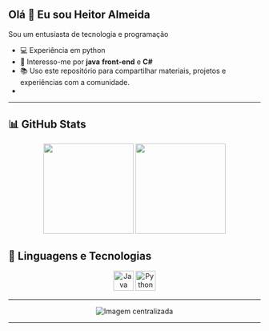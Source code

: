 ## Olá 👋 Eu sou Heitor Almeida

Sou um entusiasta de tecnologia e programação

- 💻 Experiência em python
- 🔐 Interesso-me por **java** **front-end** e **C#**
- 📚 Uso este repositório para compartilhar materiais, projetos e experiências com a comunidade.
- 
---

## 📊 GitHub Stats

<p align="center">
  <img height="180em" src="https://github-readme-stats.vercel.app/api?username=y4Lis&show_icons=true&theme=tokyonight&hide_title=false" />
  <img height="180em" src="https://github-readme-stats.vercel.app/api/top-langs/?username=y4Lis&layout=compact&theme=tokyonight" />
</p>

## 🚀 Linguagens e Tecnologias

<p align="center">
  <img src="https://cdn.jsdelivr.net/gh/devicons/devicon/icons/java/java-original.svg" height="40" alt="Java" />
  <img src="https://cdn.jsdelivr.net/gh/devicons/devicon/icons/python/python-original.svg" height="40" alt="Python" />
</p>

---

<p align="center">
  <img src="https://github.com/user-attachments/assets/d1285ea5-983e-405e-a17e-53673b2a3041" alt="Imagem centralizada" />
</p>

---
